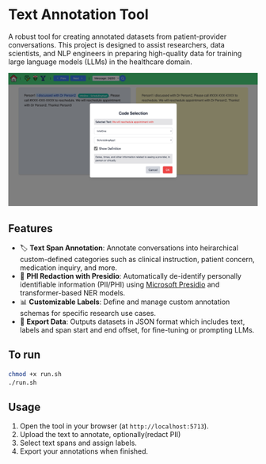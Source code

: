 # Text Annotation Tool

A robust tool for creating annotated datasets from patient-provider conversations. This project is designed to assist researchers, data scientists, and NLP engineers in preparing high-quality data for training large language models (LLMs) in the healthcare domain.

![Screenshot](assets/screenshot.jpeg)


## Features

- 🏷️ **Text Span Annotation**: Annotate conversations into heirarchical custom-defined categories such as clinical instruction, patient concern, medication inquiry, and more.
- 🤖 **PHI Redaction with Presidio**: Automatically de-identify personally identifiable information (PII/PHI) using [Microsoft Presidio](https://github.com/microsoft/presidio) and transformer-based NER models.
- 📊 **Customizable Labels**: Define and manage custom annotation schemas for specific research use cases.
- 🧠 **Export Data**: Outputs datasets in JSON format which includes text, labels and span start and end offset, for fine-tuning or prompting LLMs.


## To run
```bash
chmod +x run.sh
./run.sh
```

## Usage

1. Open the tool in your browser (at `http://localhost:5713`).
2. Upload the text to annotate, optionally(redact PII)
3. Select text spans and assign labels.
4. Export your annotations when finished.



